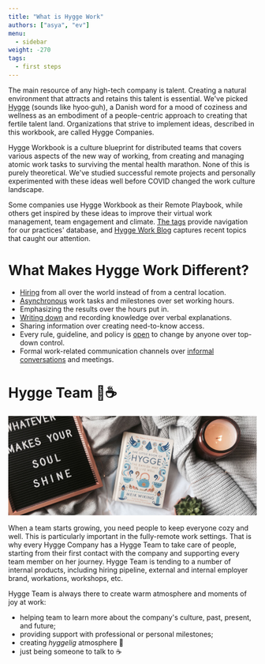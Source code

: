 ```yaml
---
title: "What is Hygge Work"
authors: ["asya", "ev"]
menu:
  - sidebar
weight: -270
tags:
  - first steps
---
```


The main resource of any high-tech company is talent. Creating a natural environment that attracts and retains this talent is essential. We've picked [Hygge](https://www.visitdenmark.com/denmark/highlights/hygge/what-hygge) (sounds like hyoo·guh), a Danish word for a mood of coziness and wellness as an embodiment of a people-centric approach to creating that fertile talent land. Organizations that strive to implement ideas, described in this workbook, are called Hygge Companies.

Hygge Workbook is a culture blueprint for distributed teams that covers various aspects of the new way of working, from creating and managing atomic work tasks to surviving the mental health marathon. None of this is purely theoretical. We've studied successful remote projects and personally experimented with these ideas well before COVID changed the work culture landscape.

Some companies use Hygge Workbook as their Remote Playbook, while others get inspired by these ideas to improve their virtual work management, team engagement and climate. [The tags](https://hygge.work/tags/) provide navigation for our practices' database, and [Hygge Work Blog](https://hygge.work/blog/) captures recent topics that caught our attention.

# What Makes Hygge Work Different?

- [Hiring](content/growing/_index.md) from all over the world instead of from a central location.
- [Asynchronous](content/communication/async.md) work tasks and milestones over set working hours.
- Emphasizing the results over the hours put in.
- [Writing down](content/communication/_index.md) and recording knowledge over verbal explanations.
- Sharing information over creating need-to-know access.
- Every rule, guideline, and policy is [open](content/guiding-principles/_index.md/##destroy-the-box) to change by anyone over top-down control.
- Formal work-related communication channels over [informal conversations](content/tools/chats.md) and meetings.

# Hygge Team 🧦☕️

![Hygge](/img/growing/Hygge.jpg)

When a team starts growing, you need people to keep everyone cozy and well. This is particularly important in the fully-remote work settings. That is why every Hygge Company has a Hygge Team to take care of people, starting from their first contact with the company and supporting every team member on her journey. Hygge Team is tending to a number of internal products, including hiring pipeline, external and internal employer brand, workations, workshops, etc.

Hygge Team is always there to create warm atmosphere and moments of joy at work:

- helping team to learn more about the company's culture, past, present, and future;
- providing support with professional or personal milestones;
- creating _hyggelig_ atmosphere 🧦
- just being someone to talk to ☕️
